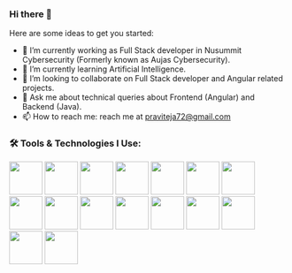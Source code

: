 ### Hi there 👋

Here are some ideas to get you started:

- 🔭 I’m currently working as Full Stack developer in Nusummit Cybersecurity (Formerly known as Aujas Cybersecurity).
- 🌱 I’m currently learning Artificial Intelligence.
- 👯 I’m looking to collaborate on Full Stack developer and Angular related projects.
- 💬 Ask me about technical queries about Frontend (Angular) and Backend (Java).
- 📫 How to reach me: reach me at <a>praviteja72@gmail.com</a>

### 🛠️ Tools & Technologies I Use:

<p align="left">

  <!-- Angular -->
   <img src="https://cdn.jsdelivr.net/gh/devicons/devicon@latest/icons/angular/angular-original.svg" width="60" height="60"/>

   <!-- Java Script -->
   <img src="https://cdn.jsdelivr.net/gh/devicons/devicon@latest/icons/javascript/javascript-original.svg" width="60" height="60"/>

   <!-- Type Script -->
   <img src="https://cdn.jsdelivr.net/gh/devicons/devicon@latest/icons/typescript/typescript-original.svg" width="60" height="60"/>

   <!-- Angular Material -->
   <img src="https://cdn.jsdelivr.net/gh/devicons/devicon@latest/icons/angularmaterial/angularmaterial-original.svg" width="60" height="60"/>

   <!-- Bootstrap -->
   <img src="https://cdn.jsdelivr.net/gh/devicons/devicon@latest/icons/bootstrap/bootstrap-original.svg" width="60" height="60"/>

   <!-- Java -->
   <img src="https://cdn.jsdelivr.net/gh/devicons/devicon@latest/icons/java/java-original.svg" width="60" height="60"/>

  <!-- Spring -->
   <img src="https://cdn.jsdelivr.net/gh/devicons/devicon@latest/icons/spring/spring-original.svg" width="60" height="60"/>

   <!-- Visual Studio -->
   <img src="https://cdn.jsdelivr.net/gh/devicons/devicon@latest/icons/vscode/vscode-original.svg" width="60" height="60"/>

   <!-- git -->
   <img src="https://cdn.jsdelivr.net/gh/devicons/devicon@latest/icons/git/git-original.svg" width="60" height="60"/>

   <!-- Docker -->
   <img src="https://cdn.jsdelivr.net/gh/devicons/devicon@latest/icons/docker/docker-original.svg" width="60" height="60"/>

   <!-- Python -->
   <img src="https://cdn.jsdelivr.net/gh/devicons/devicon@latest/icons/python/python-original.svg" width="60" height="60"/>

   <!-- Tomcat -->
   <img src="https://cdn.jsdelivr.net/gh/devicons/devicon@latest/icons/tomcat/tomcat-original.svg" width="60" height="60"/>

   <!-- Postgresql -->
   <img src="https://cdn.jsdelivr.net/gh/devicons/devicon@latest/icons/postgresql/postgresql-original.svg" width="60" height="60"/>

   <!-- nextjs -->
   <img src="https://cdn.jsdelivr.net/gh/devicons/devicon@latest/icons/nextjs/nextjs-original.svg" width="60" height="60"/>

   <!-- react -->
   <img src="https://cdn.jsdelivr.net/gh/devicons/devicon@latest/icons/react/react-original.svg" width="60" height="60"/>

   <!-- npm -->
   <img src="https://cdn.jsdelivr.net/gh/devicons/devicon@latest/icons/npm/npm-original.svg" width="60" height="60"/>
   
   
</p>
